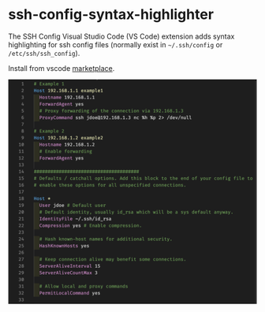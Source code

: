 # ssh-config-syntax-highlighter

The SSH Config Visual Studio Code (VS Code) extension adds syntax highlighting for ssh config files (normally exist in `~/.ssh/config` or `/etc/ssh/ssh_config`).

Install from vscode [marketplace](https://marketplace.visualstudio.com/items?itemName=mousavian.ssh-config-syntax-highlighter).


![screenshot](images/screenshot.png)
